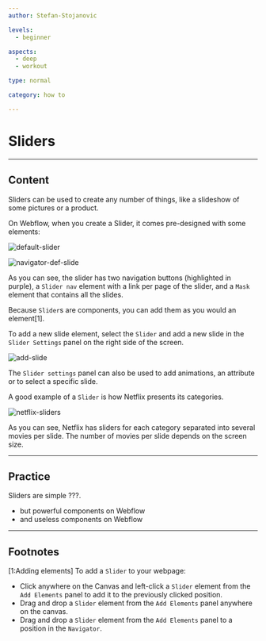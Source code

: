 ```yaml
---
author: Stefan-Stojanovic

levels:
  - beginner

aspects:
  - deep
  - workout

type: normal

category: how to

---
```


# Sliders

---
## Content

Sliders can be used to create any number of things, like a slideshow of some pictures or a product. 

On Webflow, when you create a Slider, it comes pre-designed with some elements:

![default-slider](https://img.enkipro.com/44960d891625b50c689a04bf7bd88d72.png)

![navigator-def-slide](https://img.enkipro.com/f4c1dbcc07680b70f242b6ca964d9d04.png)

As you can see, the slider has two navigation buttons (highlighted in purple), a `Slider nav` element with a link per page of the slider, and a `Mask` element that contains all the slides.

Because `Slider`s are components, you can add them as you would an element[1].

To add a new slide element, select the `Slider` and add a new slide in the `Slider Settings` panel on the right side of the screen.

![add-slide](https://img.enkipro.com/af608fcc31fac43cc203b37bbeed58e5.png)

The `Slider settings` panel can also be used to add animations, an attribute or to select a specific slide.

A good example of a `Slider` is how Netflix presents its categories.

![netflix-sliders](https://img.enkipro.com/c84ab61810e5878947e4909dbf729a59.png)

As you can see, Netflix has sliders for each category separated into several movies per slide. The number of movies per slide depends on the screen size.


---
## Practice

Sliders are simple ???.

* but powerful components on Webflow
* and useless components on Webflow

---
## Footnotes

[1:Adding elements]
To add a `Slider` to your webpage:
- Click anywhere on the Canvas and left-click a `Slider` element from the `Add Elements` panel to add it to the previously clicked position.
- Drag and drop a `Slider` element from the `Add Elements` panel anywhere on the canvas.
- Drag and drop a `Slider` element from the `Add Elements` panel to a position in the `Navigator`.